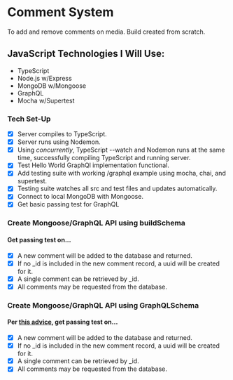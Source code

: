 # Comment System

To add and remove comments on media. Build created from scratch. 

## JavaScript Technologies I Will Use:

* TypeScript
* Node.js w/Express
* MongoDB w/Mongoose
* GraphQL
* Mocha w/Supertest

### Tech Set-Up
- [X] Server compiles to TypeScript.
- [X] Server runs using Nodemon.
- [X] Using *concurrently*, TypeScript --watch and Nodemon runs at the same time, successfully compiling TypeScript and running server.
- [X] Test Hello World GraphQl implementation functional.
- [X] Add testing suite with working /graphql example using mocha, chai, and supertest.
- [X] Testing suite watches all src and test files and updates automatically.
- [X] Connect to local MongoDB with Mongoose.
- [X] Get basic passing test for GraphQL

### Create Mongoose/GraphQL API using buildSchema
#### Get passing test on...
- [X] A new comment will be added to the database and returned.
- [X] If no _id is included in the new comment record, a uuid will be created for it.
- [X] A single comment can be retrieved by _id.
- [X] All comments may be requested from the database.

### Create Mongoose/GraphQL API using GraphQLSchema
#### Per [this advice](https://stackoverflow.com/a/53987189/4339638), get passing test on...
- [X] A new comment will be added to the database and returned.
- [X] If no _id is included in the new comment record, a uuid will be created for it.
- [X] A single comment can be retrieved by _id.
- [X] All comments may be requested from the database.